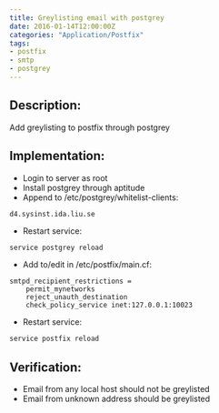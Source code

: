 ```yaml
---
title: Greylisting email with postgrey
date: 2016-01-14T12:00:00Z
categories: "Application/Postfix"
tags:
- postfix
- smtp
- postgrey
---
```

## Description:
Add greylisting to postfix through postgrey

## Implementation:
- Login to server as root
- Install postgrey through aptitude
- Append to /etc/postgrey/whitelist-clients:

~~~
d4.sysinst.ida.liu.se
~~~

- Restart service:

```bash
service postgrey reload
```

- Add to/edit in /etc/postfix/main.cf:

~~~
smtpd_recipient_restrictions =
    permit_mynetworks
    reject_unauth_destination
    check_policy_service inet:127.0.0.1:10023
~~~

- Restart service:

```bash
service postfix reload
```

## Verification:
* Email from any local host should not be greylisted
* Email from unknown address should be greylisted

